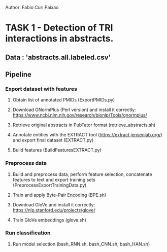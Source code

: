 Author: Fabio Curi Paixao

# TASK 1 - Detection of TRI interactions in abstracts.

## Data : 'abstracts.all.labeled.csv'

## Pipeline

### Export dataset with features 

1. Obtain list of annotated PMIDs (ExportPMIDs.py)

2. Download GNormPlus (Perl version) and install it correctly: https://www.ncbi.nlm.nih.gov/research/bionlp/Tools/gnormplus/

3. Retrieve original abstracts in PubTator format (retrieve_abstracts.sh)

4. Annotate entities with the EXTRACT tool (https://extract.jensenlab.org/) and export final dataset (EXTRACT.py)

5. Build features (BuildFeaturesEXTRACT.py)


### Preprocess data 

1. Build and preprocess data, perform feature selection, concatenate features to text and export training sets (PreprocessExportTrainingData.py)

2. Train and apply Byte-Pair Encoding (BPE.sh)

3. Download GloVe and install it correctly: https://nlp.stanford.edu/projects/glove/

4. Train GloVe embeddings (glove.sh)


### Run classification

1. Run model selection (bash_RNN.sh, bash_CNN.sh, bash_HAN.sh) 
